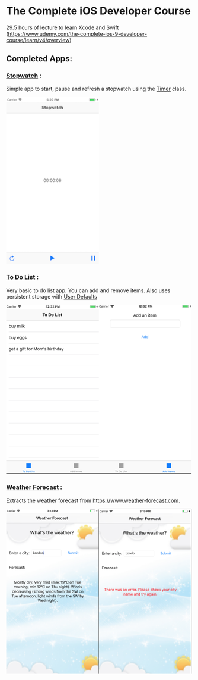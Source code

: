 # The Complete iOS Developer Course

29.5 hours of lecture to learn Xcode and Swift (https://www.udemy.com/the-complete-ios-9-developer-course/learn/v4/overview)

## Completed Apps:

### [Stopwatch](https://github.com/mariesta/app-development/tree/master/Timer%20App) :

Simple app to start, pause and refresh a stopwatch using the [Timer](https://developer.apple.com/documentation/foundation/timer) class.

<img src="stopwatch-screenshot.png" width="250">

### [To Do List](https://github.com/mariesta/app-development/tree/master/To%20Do%20List) :

Very basic to do list app. You can add and remove items. Also uses persistent storage with [User Defaults](https://developer.apple.com/documentation/foundation/userdefaults)

<img src="todoList-FirstView.png" width="250"><img src="todoList-SecondView.png" width="250">

### [Weather Forecast](https://github.com/mariesta/app-development/tree/master/Weather%20Forecast) :

Extracts the weather forecast from https://www.weather-forecast.com.

<img src="weatherApp-SuccessMessage.png" width="250"><img src="weatherApp-ErrorMessage.png" width="250">
